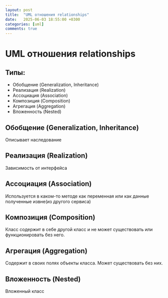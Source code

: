 ```yaml
---
layout: post
title:  "UML отношения relationships"
date:   2025-06-03 18:55:00 +0300
categories: [uml]
comments: true
---
```

# UML отношения relationships
## Типы:
- Обобщение (Generalization, Inheritance)
- Реализация (Realization)
- Ассоциация (Association)
- Композиция (Composition)
- Агрегация (Aggregation)
- Вложенность (Nested)

## Обобщение (Generalization, Inheritance)
Описывает наследование

## Реализация (Realization)
Зависимость от интерфейса

## Ассоциация (Association)
Используется в каком-то методе как переменная или как данные полученные извне(из другого сервиса)

## Композиция (Composition)
Класс содержит в себе другой класс и не может существовать или функционировать без него.

## Агрегация (Aggregation)
Содержит в своих полях объекты класса. Может существовать без них.

## Вложенность (Nested)
Вложенный класс
